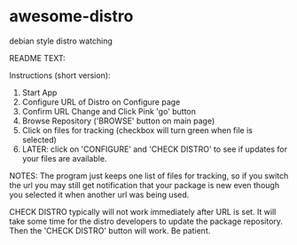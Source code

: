 # awesome-distro
debian style distro watching

README TEXT:

Instructions (short version):

1. Start App
2. Configure URL of Distro on Configure page
3. Confirm URL Change and Click Pink 'go' button
4. Browse Repository ('BROWSE' button on main page)
5. Click on files for tracking (checkbox will turn green when file is selected)
6. LATER: click on 'CONFIGURE' and \'CHECK DISTRO\' to see if updates for your files are available.

NOTES: The program just keeps one list of files for tracking, so if you switch the url you may still get notification that your package is new even though you selected it when another url was being used.

CHECK DISTRO typically will not work immediately after URL is set. It will take some time for the distro developers to update the package repository. Then the 'CHECK DISTRO' button will work. Be patient.